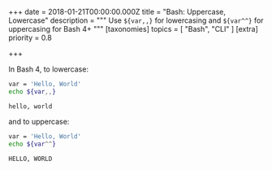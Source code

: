 +++
date = 2018-01-21T00:00:00.000Z
title = "Bash: Uppercase, Lowercase"
description = """
Use `${var,,}` for lowercasing and `${var^^}` for uppercasing for Bash 4+
"""
[taxonomies]
topics = [ "Bash", "CLI" ]
[extra]
priority = 0.8

+++

In Bash 4, to lowercase:

```bash
var = 'Hello, World'
echo ${var,,}
```
```
hello, world
```

and to uppercase:

```bash
var = 'Hello, World'
echo ${var^^}
```
```
HELLO, WORLD
```
